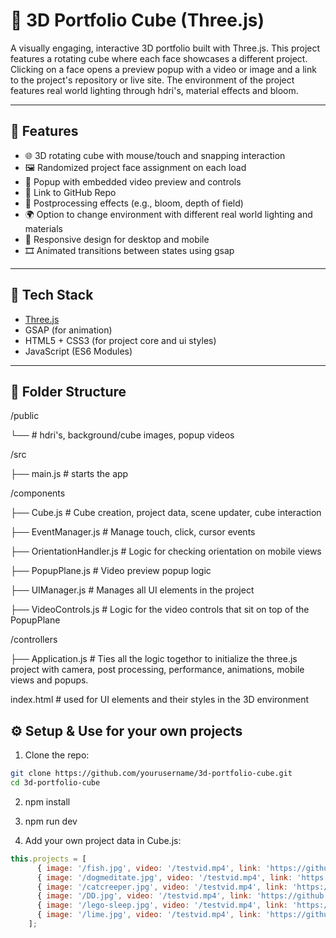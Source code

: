 # 🎨 3D Portfolio Cube (Three.js)

A visually engaging, interactive 3D portfolio built with Three.js. This project features a rotating cube where each face showcases a different project. Clicking on a face opens a preview popup with a video or image and a link to the project's repository or live site. The environment of the project features real world lighting through hdri's, material effects and bloom.

---

## 🚀 Features

- 🌐 3D rotating cube with mouse/touch and snapping interaction
- 🖼️ Randomized project face assignment on each load
- 🎥 Popup with embedded video preview and controls
- 🔗 Link to GitHub Repo
- 🌈 Postprocessing effects (e.g., bloom, depth of field)
- 🌍 Option to change environment with different real world lighting and materials 
- 📱 Responsive design for desktop and mobile
- 🎞️ Animated transitions between states using gsap

---

## 🧱 Tech Stack

- [Three.js](https://threejs.org/)
- GSAP (for animation)
- HTML5 + CSS3 (for project core and ui styles)
- JavaScript (ES6 Modules)

---

## 📂 Folder Structure

/public

└── # hdri's, background/cube images, popup videos

/src

├── main.js # starts the app

/components

├── Cube.js # Cube creation, project data, scene updater, cube interaction

├── EventManager.js # Manage touch, click, cursor events

├── OrientationHandler.js # Logic for checking orientation on mobile views

├── PopupPlane.js # Video preview popup logic

├── UIManager.js # Manages all UI elements in the project 

├── VideoControls.js # Logic for the video controls that sit on top of the PopupPlane

/controllers

├── Application.js # Ties all the logic togethor to initialize the three.js project with camera, post processing, performance, animations, mobile views and popups.

index.html # used for UI elements and their styles in the 3D environment

## ⚙️ Setup & Use for your own projects

1. Clone the repo:

```bash
git clone https://github.com/yourusername/3d-portfolio-cube.git
cd 3d-portfolio-cube
```
2. npm install

3. npm run dev

4. Add your own project data in Cube.js:

```javascript
this.projects = [
      { image: '/fish.jpg', video: '/testvid.mp4', link: 'https://github.com/you/project2', name: 'Right (+X)' },
      { image: '/dogmeditate.jpg', video: '/testvid.mp4', link: 'https://github.com/you/project1', name: 'Left (-X)' },
      { image: '/catcreeper.jpg', video: '/testvid.mp4', link: 'https://github.com/you/project3', name: 'Top (+Y)' },
      { image: '/DD.jpg', video: '/testvid.mp4', link: 'https://github.com/you/project4', name: 'Bottom (-Y)' },
      { image: '/lego-sleep.jpg', video: '/testvid.mp4', link: 'https://github.com/you/project5', name: 'Front (+Z)' },
      { image: '/lime.jpg', video: '/testvid.mp4', link: 'https://github.com/you/project6', name: 'Back (-Z)' }
    ];
```
